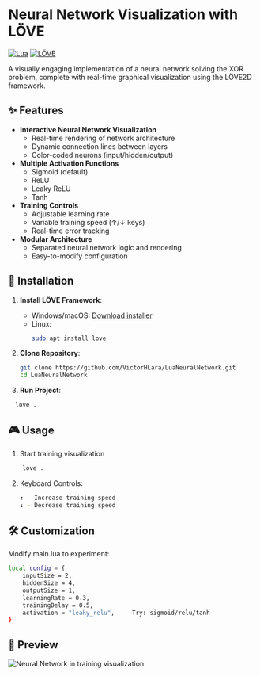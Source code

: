 # Neural Network Visualization with LÖVE

[![Lua](https://img.shields.io/badge/Lua-2C2D72?style=for-the-badge&logo=lua&logoColor=white)](https://lua.org)
[![LÖVE](https://img.shields.io/badge/LÖVE-FF0000?style=for-the-badge&logo=love2d&logoColor=white)](https://love2d.org)

A visually engaging implementation of a neural network solving the XOR problem, complete with real-time graphical visualization using the LÖVE2D framework.


## ✨ Features

- **Interactive Neural Network Visualization**
  - Real-time rendering of network architecture
  - Dynamic connection lines between layers
  - Color-coded neurons (input/hidden/output)
- **Multiple Activation Functions**
  - Sigmoid (default)
  - ReLU
  - Leaky ReLU
  - Tanh
- **Training Controls**
  - Adjustable learning rate
  - Variable training speed (↑/↓ keys)
  - Real-time error tracking
- **Modular Architecture**
  - Separated neural network logic and rendering
  - Easy-to-modify configuration

## 🚀 Installation

1. **Install LÖVE Framework**:
   - Windows/macOS: [Download installer](https://love2d.org)
   - Linux:
     ```bash
     sudo apt install love
     ```

2. **Clone Repository**:
   ```bash
   git clone https://github.com/VictorHLara/LuaNeuralNetwork.git
   cd LuaNeuralNetwork
   
3. **Run Project**:
  ```bash
    love .
  ```
## 🎮 Usage

  1. Start training visualization
  ```bash
      love .
```

  2. Keyboard Controls:
     ```bash
     ↑ - Increase training speed
     ↓ - Decrease training speed

## 🛠️ Customization

Modify main.lua to experiment:
```bash
local config = {  
    inputSize = 2,  
    hiddenSize = 4,  
    outputSize = 1,  
    learningRate = 0.3,  
    trainingDelay = 0.5,  
    activation = "leaky_relu",  -- Try: sigmoid/relu/tanh  
}
```
## 📸 Preview

![Neural Network in training visualization](https://github.com/user-attachments/assets/6b50066c-3552-4805-a712-16f9590de74e) 



